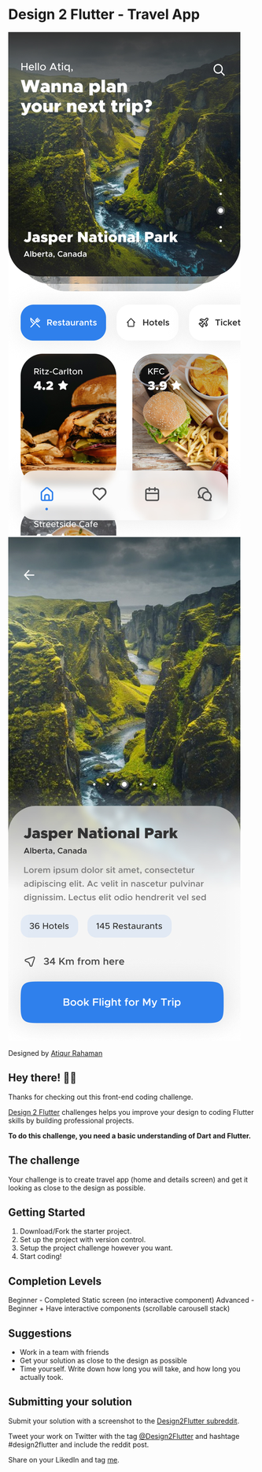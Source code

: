 # Design 2 Flutter - Travel App

![Design preview for the home screen coding challenge](./assets/images/home.jpeg) ![Design preview for the details screen coding challenge](./assets/images/details.jpeg)

Designed by [Atiqur Rahaman](https://dribbble.com/atiq31416)

## Hey there! 👋😁

Thanks for checking out this front-end coding challenge.

[Design 2 Flutter](https://www.reddit.com/r/Design2Flutter/) challenges helps you improve your design to coding Flutter skills by building professional projects.

**To do this challenge, you need a basic understanding of Dart and Flutter.**

## The challenge

Your challenge is to create travel app (home and details screen) and get it looking as close to the design as possible.

## Getting Started

1. Download/Fork the starter project.
2. Set up the project with version control.
3. Setup the project challenge however you want.
4. Start coding!

## Completion Levels

Beginner - Completed Static screen (no interactive component)
Advanced - Beginner + Have interactive components (scrollable carousell stack)

## Suggestions

- Work in a team with friends
- Get your solution as close to the design as possible
- Time yourself. Write down how long you will take, and how long you actually took.

## Submitting your solution

Submit your solution with a screenshot to the [Design2Flutter subreddit](https://www.reddit.com/r/Design2Flutter/).

Tweet your work on Twitter with the tag [@Design2Flutter](https://twitter.com/Design2Flutter) and hashtage #design2flutter and include the reddit post.

Share on your LikedIn and tag [me](https://www.linkedin.com/in/haris-samingan-7889b9140/).
